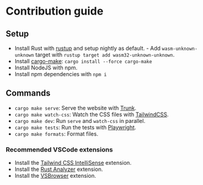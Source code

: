 # Contribution guide

## Setup

- Install Rust with [rustup](https://rustup.rs/) and setup nightly as default. - Add `wasm-unknown-unknown` target with `rustup target add wasm32-unknown-unknown`.
- Install [cargo-make](https://sagiegurari.github.io/cargo-make/): `cargo install --force cargo-make`
- Install NodeJS with npm.
- Install npm dependencies with `npm i`

## Commands

- `cargo make serve`: Serve the website with [Trunk](https://trunkrs.dev/).
- `cargo make watch-css`: Watch the CSS files with [TailwindCSS](https://tailwindcss.com/).
- `cargo make dev`: Run `serve` and `watch-css` in parallel.
- `cargo make tests`: Run the tests with [Playwright](https://playwright.dev/).
- `cargo make formats`: Format files.

### Recommended VSCode extensions

- Install the [Tailwind CSS IntelliSense](https://marketplace.visualstudio.com/items?itemName=bradlc.vscode-tailwindcss) extension.
- Install the [Rust Analyzer](https://marketplace.visualstudio.com/items?itemName=matklad.rust-analyzer) extension.
- Install the [VSBrowser](https://marketplace.visualstudio.com/items?itemName=Phu1237.vs-browser) extension.
